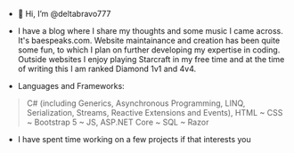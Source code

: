 - 👋 Hi, I’m @deltabravo777

- I have a blog where I share my thoughts and some music I came across. It's baespeaks.com. 
  Website maintainance and creation has been quite some fun, to which I plan on further developing my expertise in coding.
  Outside websites I enjoy playing Starcraft in my free time and at the time of writing this I am ranked Diamond 1v1 and 4v4.
  
- Languages and Frameworks:
> C# (including Generics, Asynchronous Programming, LINQ, Serialization, Streams, Reactive Extensions and Events),
 HTML ~ CSS ~ Bootstrap 5 ~ JS,
 ASP.NET Core ~ SQL ~ Razor

- I have spent time working on a few projects if that interests you

<!---
deltabravo777/deltabravo777 is a ✨ special ✨ repository because its `README.md` (this file) appears on your GitHub profile.
You can click the Preview link to take a look at your changes.
--->
